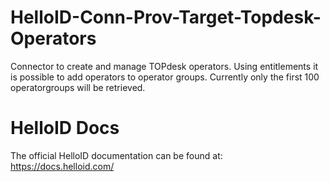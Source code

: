 # HelloID-Conn-Prov-Target-Topdesk-Operators
Connector to create and manage TOPdesk operators. Using entitlements it is possible to add operators to operator groups. Currently only the first 100 operatorgroups will be retrieved.

# HelloID Docs
The official HelloID documentation can be found at: https://docs.helloid.com/
